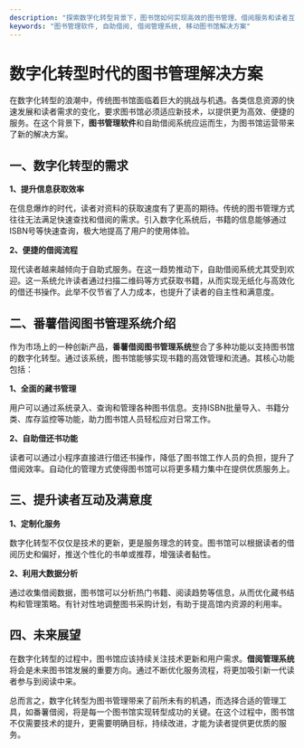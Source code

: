 ```yaml
---
description: "探索数字化转型背景下，图书馆如何实现高效的图书管理、借阅服务和读者互动，通过使用番薯借阅图书管理系统提升运营效率。"
keywords: "图书管理软件, 自助借阅, 借阅管理系统, 移动图书馆解决方案"
---
```

# 数字化转型时代的图书管理解决方案

在数字化转型的浪潮中，传统图书馆面临着巨大的挑战与机遇。各类信息资源的快速发展和读者需求的变化，要求图书馆必须适应新技术，以提供更为高效、便捷的服务。在这个背景下，**图书管理软件**和自助借阅系统应运而生，为图书馆运营带来了新的解决方案。

## 一、数字化转型的需求

**1、提升信息获取效率**

在信息爆炸的时代，读者对资料的获取速度有了更高的期待。传统的图书管理方式往往无法满足快速查找和借阅的需求。引入数字化系统后，书籍的信息能够通过ISBN号等快速查询，极大地提高了用户的使用体验。

**2、便捷的借阅流程**

现代读者越来越倾向于自助式服务。在这一趋势推动下，自助借阅系统尤其受到欢迎。这一系统允许读者通过扫描二维码等方式获取书籍，从而实现无纸化与高效化的借还书操作。此举不仅节省了人力成本，也提升了读者的自主性和满意度。

## 二、番薯借阅图书管理系统介绍

作为市场上的一种创新产品，**番薯借阅图书管理系统**整合了多种功能以支持图书馆的数字化转型。通过该系统，图书馆能够实现书籍的高效管理和流通。其核心功能包括：

**1、全面的藏书管理**

用户可以通过系统录入、查询和管理各种图书信息。支持ISBN批量导入、书籍分类、库存监控等功能，助力图书馆人员轻松应对日常工作。

**2、自助借还书功能**

读者可以通过小程序直接进行借还书操作，降低了图书馆工作人员的负担，提升了借阅效率。自动化的管理方式使得图书馆可以将更多精力集中在提供优质服务上。

## 三、提升读者互动及满意度

**1、定制化服务**

数字化转型不仅仅是技术的更新，更是服务理念的转变。图书馆可以根据读者的借阅历史和偏好，推送个性化的书单或推荐，增强读者黏性。

**2、利用大数据分析**

通过收集借阅数据，图书馆可以分析热门书籍、阅读趋势等信息，从而优化藏书结构和管理策略。有针对性地调整图书采购计划，有助于提高馆内资源的利用率。

## 四、未来展望

在数字化转型的过程中，图书馆应该持续关注技术更新和用户需求。**借阅管理系统**将会是未来图书馆发展的重要方向。通过不断优化服务流程，将更加吸引新一代读者参与到阅读中来。

总而言之，数字化转型为图书管理带来了前所未有的机遇，而选择合适的管理工具，如番薯借阅，将是每一个图书馆实现转型成功的关键。在这个过程中，图书馆不仅需要技术的提升，更需要明确目标，持续改进，才能为读者提供更优质的服务。
